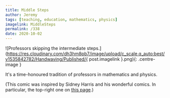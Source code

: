```yaml
---
title: Middle Steps
author: Jeremy
tags: [teaching, education, mathematics, physics]
imagelink: MiddleSteps
permalink: /338
date: 2020-10-02
---
```


![Professors skipping the intermediate steps.](https://res.cloudinary.com/dh3hm8pb7/image/upload/c_scale,q_auto:best/v1535842782/Handwaving/Published/{ post.imagelink }.png){: .centre-image }

It's a time-honoured tradition of professors in mathematics and physics.

(This comic was inspired by Sidney Harris and his wonderful comics. In particular, the top-right one on [this page](http://sciencecartoonsplus.com/gallery/math/index.php).)
